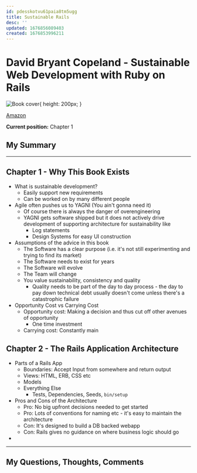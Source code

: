 ```yaml
---
id: pdesskotvu61paia8tm5ugg
title: Sustainable Rails
desc: ''
updated: 1676856089403
created: 1676853996211
---
```


# David Bryant Copeland - Sustainable Web Development with Ruby on Rails

![Book cover](link-to-amazon-picture){ height: 200px; }

[Amazon](link-to-amazon)

**Current position:** Chapter 1

## My Summary

---

## Chapter 1 - Why This Book Exists
- What is sustainable development?
  - Easily support new requirements
  - Can be worked on by many different people
- Agile often pushes us to YAGNI (You ain't gonna need it)
  - Of course there is always the danger of overengineering
  - YAGNI gets software shipped but it does not actively drive development of supporting architecture for sustainability
    like
    - Log statements
    - Design Systems for easy UI construction
- Assumptions of the advice in this book
  - The Software has a clear purpose (i.e. it's not still experimenting and trying to find its market)
  - The Software needs to exist for years
  - The Software will evolve
  - The Team will change
  - You value sustainability, consistency and quality
    - Quality needs to be part of the day to day process - the day to pay down technical debt usually doesn't come
      unless there's a catastrophic failure
- Opportunity Cost vs Carrying Cost
  - Opportunity cost: Making a decision and thus cut off other avenues of opportunity
    - One time investment
  - Carrying cost: Constantly main

## Chapter 2 - The Rails Application Architecture
- Parts of a Rails App
  - Boundaries: Accept Input from somewhere and return output
  - Views: HTML, ERB, CSS etc
  - Models
  - Everything Else
    - Tests, Dependencies, Seeds, `bin/setup`
- Pros and Cons of the Architecture
  - Pro: No big upfront decisions needed to get started
  - Pro: Lots of conventions for naming etc - it's easy to maintain the architecture
  - Con: It's designed to build a DB backed webapp
  - Con: Rails gives no guidance on where business logic should go
-
---


## My Questions, Thoughts, Comments

